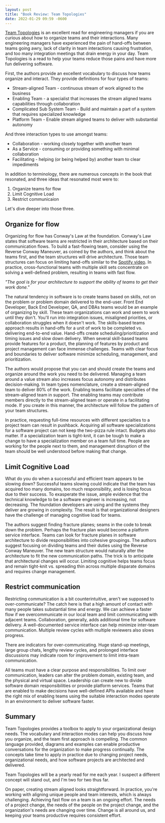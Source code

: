 ```yaml
---
layout: post
title: "Book Review: Team Topologies"
date: 2022-01-29 09:59 -0600
---
```


[Team Topologies](https://www.goodreads.com/book/show/44135420-team-topologies?ac=1&from_search=true&qid=hFfpZOUpUu&rank=1) is an excellent read for engineering managers if you are curious about how to organize teams and their interactions. Many engineering managers have experienced the pain of hand-offs between teams going awry, lack of clarity in team interactions causing frustration, and too many integration meetings that drain energy in your day. Team Topologies is a read to help your teams reduce those pains and have more fun delivering software.

First, the authors provide an excellent vocabulary to discuss how teams organize and interact. They provide definitions for four types of teams:
* Stream-aligned Team - continuous stream of work aligned to the business
* Enabling Team - a specialist that increases the stream aligned teams capabilities through collaboration
* Complicated Sub System Team - Build and maintain a part of a system that requires specialized knowledge
* Platform Team - Enable stream aligned teams to deliver with substantial autonomy

And three interaction types to use amongst teams:
* Collaboration - working closely together with another team
* As a Service - consuming or providing something with minimal collaboration
* Facilitating - helping (or being helped by) another team to clear impediments

In addition to terminology, there are numerous concepts in the book that resonated, and three ideas that resonated most were to:
1. Organize teams for flow
2. Limit Cognitive Load
3. Restrict communicaion

Let's dive deeper into those three.

## Organize for flow

Organizing for flow has Conway's Law at the foundation. Conway's Law states that software teams are restricted in their architecture based on their communication flows. To build a fast-flowing team, consider using the Reverse Conway Maneuver, as coined by the authors, and think about the teams first, and the team structures will drive architecture. Those team structures can focus on limiting hand-offs similar to the [Spotify video](https://www.youtube.com/watch?v=Yvfz4HGtoPc). In practice, cross-functional teams with multiple skill sets concentrate on solving a well-defined problem, resulting in teams with fast flow.

_"The goal is for your architecture to support the ability of teams to get their work done."_

The natural tendency in software is to create teams based on skills, not on the problem or problem domain delivered to the end-user. Front End Developer, Back End Developer, QA, and DBAs teams would be an example of organizing by skill. These team organizations can work and seem to work until they don't. You'll run into integration issues, misaligned priorities, or collaboration struggles when it doesn't work. The skills-based teams approach results in hand-offs for a unit of work to be completed vs. delivering end-to-end value. Hand-offs create scheduling/prioritization and timing issues and slow down delivery. When several skill-based teams provide features for a product, the planning of features by product and project management can face immense challenges. Teams with clear focus and boundaries to deliver software minimize scheduling, management, and prioritization. 

The authors would propose that you can and should create the teams and organize around the work you need to be delivered. Managing a team around a value stream also increases focus autonomy and distributes decision-making. In team types nomenclature, create a stream-aligned team to deliver 80% of the work. Enabling teams facilitate specialties of the stream-aligned team in support. The enabling teams may contribute members directly to the stream-aligned team or operate in a facilitating mode. If you create in this manner, the architecture will follow the pattern of your team structures.

In practice, requesting full-time resources with different specialties to a project team can result in pushback. Acquiring all software specializations for a software project can not keep the two-pizza rule intact. Budgets also matter. If a specialization team is tight-knit, it can be tough to make a change to have a specialization member on a team full time. People are working for the people next to them, and management disruption of the team should be well understood before making that change.

## Limit Cognitive Load

What do you do when a successful and efficient team appears to be slowing down? Successful teams slowing could indicate that the team has acquired too many domains, too much responsibility, and is losing focus due to their success. To exasperate the issue, ample evidence that the technical knowledge to be a software engineer is increasing, not decreasing. The foundation developers are using and the systems they deliver are growing in complexity. The result is that organizational designers have the challenge of managing cognitive load for teams.

The authors suggest finding fracture planes; seams in the code to break down the problem. Perhaps the fracture plan would become a platform service interface. Teams can look for fracture planes in software architecture to divide responsibilities into cohesive groupings. The authors suggest focusing on dividing teams and their duties using the Reverse Conway Maneuver. The new team structure would naturally alter the architecture to fit the new communication paths. The trick is to anticipate that architectural changes will occur. Limiting cognitive helps teams focus and remain tight-knit vs. spreading thin across multiple disparate domains and requires change management.

## Restrict communication

Restricting communication is a bit counterintuitive, aren't we supposed to over-communicate? The catch here is that a high amount of contact with many people takes substantial time and energy. We can achieve a faster flow if we overcommunicate in our local team and limit communicating with adjacent teams. Collaboration, generally, adds additional time for software delivery. A well-documented service interface can help minimize inter-team communication. Multiple review cycles with multiple reviewers also slows progress. 

There are indicators for over-communicating. Huge stand-up meetings, large group chats, lengthy review cycles, and prolonged interface discussions may indicate room for improvement to limit intra-team communication.

All teams must have a clear purpose and responsibilities. To limit over communication, leaders can alter the problem domain, existing team, and the physical and virtual space. Leadership can create new to divide software domain responsibilities or provide platform services. Teams that are enabled to make decisions have well-defined APIs available and have the right mix of enabling teams using the suitable interaction modes operate in an environment to deliver software faster. 

## Summary

Team Topologies provides a toolbox to apply to your organizational design needs. The vocabulary and interaction modes can help you discuss how you organize, and the team first approach is compelling. The common language provided, diagrams and examples can enable productive conversations for the organization to make progress continually. The concepts take time to apply in practice due to changing project needs, organizational needs, and how software projects are architected and delivered. 

Team Topologies will be a yearly read for me each year. I suspect a different concept will stand out, and I'm two for two thus far.

On paper, creating stream aligned looks straightforward. In practice, you're working with aligning unique people and team interests, which is always challenging. Achieving fast flow on a team is an ongoing effort. The needs of a project change, the needs of the people on the project change, and the organization's needs are changing over time. Change is all around us, and keeping your teams productive requires consistent effort.
